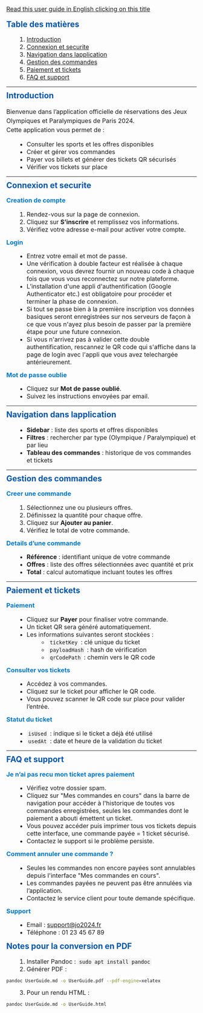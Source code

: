 <style>
/* Exemple de CSS pour ton guide */
.markdown-body {
    font-family: Arial, sans-serif;
    line-height: 1.6;
    color: #333;
    margin: 10px;
    max-width:1000px;
}

h1 {
    color: #003366;
    border-bottom: 2px solid #003366;
    padding-bottom: 10px;
}

h2 {
    color: #0055aa;
    margin-top: 10px;
}

h3 {
    color: #0077cc;
    margin-top:10px;
}
a{text-decoration:underline;}
p{  max-width: 65ch; /* environ 65 caractères par ligne */
    line-height: 1.5; /* ajoute du confort vertical */}
p, li {
    font-size: 16px;
}
ul,ol{margin-left:30px;}
code {
    background-color: #f4f4f4;
    padding: 2px 4px;
    border-radius: 4px;
}
hr{margin-top:15px;margin-bottom:10px;color:blue;}
</style>
[Read this user guide in English clicking on this title ](userguide_english)

## Table des matières

1. [Introduction](#introduction)  
2. [Connexion et securite](#connexion-et-securite)  
3. [Navigation dans lapplication](#navigation-dans-lapplication)  
4. [Gestion des commandes](#gestion-des-commandes)  
5. [Paiement et tickets](#paiement-et-tickets)  
6. [FAQ et support](#faq-et-support)  

---

## Introduction

Bienvenue dans l’application officielle de réservations des Jeux Olympiques et Paralympiques de Paris 2024.  
Cette application vous permet de :  

- Consulter les sports et les offres disponibles  
- Créer et gérer vos commandes  
- Payer vos billets et générer des tickets QR sécurisés  
- Vérifier vos tickets sur place  

---

## Connexion et securite

### Creation de compte

1. Rendez-vous sur la page de connexion.  
2. Cliquez sur **S’inscrire** et remplissez vos informations.  
3. Vérifiez votre adresse e-mail pour activer votre compte.  

### Login

- Entrez votre email et mot de passe.  
- Une vérification à double facteur est réalisée à chaque connexion, vous devrez fournir un nouveau code à chaque fois que vous vous reconnectez sur notre plateforme.  
- L’installation d'une appli d'authentification (Google Authenticator etc.) est obligatoire pour procéder et terminer la phase de connexion.  
- Si tout se passe bien à la première inscription vos données basiques seront enregistrées sur nos serveurs de façon à ce que vous n'ayez plus besoin de passer par la première étape pour une future connexion.  
- Si vous n'arrivez pas à valider cette double authentification, rescannez le QR code qui s'affiche dans la page de login avec l'appli que vous avez telechargée antérieurement.  

### Mot de passe oublie

- Cliquez sur **Mot de passe oublié**.  
- Suivez les instructions envoyées par email.  

---

## Navigation dans lapplication

- **Sidebar** : liste des sports et offres disponibles  
- **Filtres** : rechercher par type (Olympique / Paralympique) et par lieu  
- **Tableau des commandes** : historique de vos commandes et tickets  

---

## Gestion des commandes

### Creer une commande

1. Sélectionnez une ou plusieurs offres.  
2. Définissez la quantité pour chaque offre.  
3. Cliquez sur **Ajouter au panier**.  
4. Vérifiez le total de votre commande.  

### Details d’une commande

- **Référence** : identifiant unique de votre commande  
- **Offres** : liste des offres sélectionnées avec quantité et prix  
- **Total** : calcul automatique incluant toutes les offres  

---

## Paiement et tickets

### Paiement

- Cliquez sur **Payer** pour finaliser votre commande.  
- Un ticket QR sera généré automatiquement.  
- Les informations suivantes seront stockées :  
  - `ticketKey` : clé unique du ticket  
  - `payloadHash` : hash de vérification  
  - `qrCodePath` : chemin vers le QR code  

### Consulter vos tickets

- Accédez à vos commandes.  
- Cliquez sur le ticket pour afficher le QR code.  
- Vous pouvez scanner le QR code sur place pour valider l’entrée.  

### Statut du ticket

- `isUsed` : indique si le ticket a déjà été utilisé  
- `usedAt` : date et heure de la validation du ticket  

---

## FAQ et support

### Je n’ai pas recu mon ticket apres paiement

- Vérifiez votre dossier spam.  
- Cliquez sur "Mes commandes en cours" dans la barre de navigation pour accéder à l'historique de toutes vos commandes enregistrées, seules les commandes dont le paiement a abouti émettent un ticket.  
- Vous pouvez accéder puis imprimer tous vos tickets depuis cette interface, une commande payée = 1 ticket sécurisé.  
- Contactez le support si le problème persiste.  

### Comment annuler une commande ?

- Seules les commandes non encore payées sont annulables depuis l'interface "Mes commandes en cours".  
- Les commandes payées ne peuvent pas être annulées via l’application.  
- Contactez le service client pour toute demande spécifique.  

### Support

- Email : support@jo2024.fr  
- Téléphone : 01 23 45 67 89  
## Notes pour la conversion en PDF

1. Installer Pandoc : `sudo apt install pandoc`  
2. Générer PDF :  

```bash
pandoc UserGuide.md -o UserGuide.pdf --pdf-engine=xelatex
```

3. Pour un rendu HTML :  

```bash
pandoc UserGuide.md -o UserGuide.html
```
